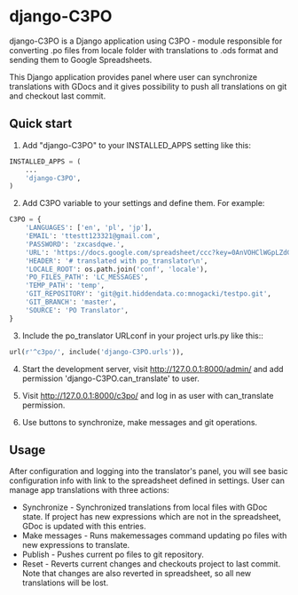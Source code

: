 django-C3PO
=============
django-C3PO is a Django application using C3PO - module responsible for converting .po files from locale folder
with translations to .ods format and sending them to Google Spreadsheets.

This Django application provides panel where user can synchronize translations with GDocs and it gives
possibility to push all translations on git and checkout last commit.

Quick start
-----------

1. Add "django-C3PO" to your INSTALLED_APPS setting like this:

```python
INSTALLED_APPS = (
    ...
    'django-C3PO',
)
```

2. Add C3PO variable to your settings and define them. For example:

```python
C3PO = {
    'LANGUAGES': ['en', 'pl', 'jp'],
    'EMAIL': 'ttestt123321@gmail.com',
    'PASSWORD': 'zxcasdqwe.',
    'URL': 'https://docs.google.com/spreadsheet/ccc?key=0AnVOHClWGpLZdGRuQVlrWG5Ia3QtOHJEWWpmZVYyYnc#gid=0',
    'HEADER': '# translated with po_translator\n',
    'LOCALE_ROOT': os.path.join('conf', 'locale'),
    'PO_FILES_PATH': 'LC_MESSAGES',
    'TEMP_PATH': 'temp',
    'GIT_REPOSITORY': 'git@git.hiddendata.co:mnogacki/testpo.git',
    'GIT_BRANCH': 'master',
    'SOURCE': 'PO Translator',
}
```

3. Include the po_translator URLconf in your project urls.py like this::

```python
url(r'^c3po/', include('django-C3PO.urls')),
```

4. Start the development server, visit http://127.0.0.1:8000/admin/
   and add permission 'django-C3PO.can_translate' to user.

5. Visit http://127.0.0.1:8000/c3po/ and log in as user with can_translate permission.

6. Use buttons to synchronize, make messages and git operations.

Usage
-----
After configuration and logging into the translator's panel, you will see basic configuration info with
link to the spreadsheet defined in settings. User can manage app translations with three actions:

 - Synchronize - Synchronized translations from local files with GDoc state. If project has new expressions
   which are not in the spreadsheet, GDoc is updated with this entries.
 - Make messages - Runs makemessages command updating po files with new expressions to translate.
 - Publish - Pushes current po files to git repository.
 - Reset - Reverts current changes and checkouts project to last commit. Note that changes are also reverted
   in spreadsheet, so all new translations will be lost.
